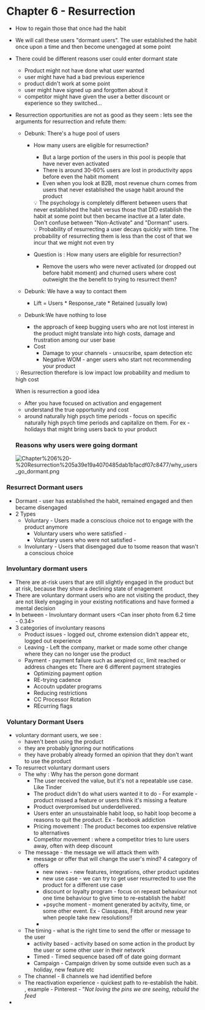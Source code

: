 # Chapter 6 - Resurrection

- How to regain those that once had the habit
- We will call these users "dormant users". The user established the habit once upon a time and then become unengaged at some point
- There could be different reasons user could enter dormant state
    - Product might not have done what user wanted
    - user might have had a bad previous experience
    - product didn't work at some point
    - user might have signed up and forgotten about it
    - competitor might have given the user a better discount or experience so they switched...
- Resurrection opportunities are not as good as they seem  : lets see the arguments for resurrection and refute them:
    - Debunk: There's a huge pool of users
        - How many users are eligible for resurrection?
            - But a large portion of the users in this pool is people that have never even activated
            - There is around 30-60% users are lost in productivity apps before even the habit moment
            - Even when you look at B2B, most revenue churn comes from users that never established the usage habit around the product
            
            <aside>
            💡 The psychology is completely different between users that never established the habit versus those that DID establish the habit at some point but then became inactive at a later date. Don't confuse between "Non-Activate" and "Dormant" users.
            
            </aside>
            
            <aside>
            💡 Probability of resurrecting a user decays quickly with time. The probability of resurrecting them is less than the cost of that we incur that we might not even try
            
            </aside>
            
        - Question is : How many users are eligible for resurrection?
            - Remove the users who were never activated (or dropped out before habit moment) and churned users where cost outweight the the benefit to trying to resurrect them?
            
    - Debunk: We have a way to contact them
        - Lift = Users * Response_rate * Retained (usually low)
    - Debunk:We have nothing to lose
        - the approach of keep bugging users who are not lost interest in the product might translate into high costs, damage and frustration among our user base
        - Cost
            - Damage to your channels - unsucsribe, spam detection etc
            - Negative WOM - anger users who start not recommending your product
    
    <aside>
    💡 Resurrection therefore is low impact low probability and medium to high cost
    
    </aside>
    
    When is resurrection a good idea
    
    - After you have focused on activation and engagement
    - understand the true opportunity and cost
    - around naturally high psych time periods - focus on specific naturally high psych time periods and capitalize on them. For ex - holidays that might bring users back to your product
    
    ### Reasons why users were going dormant
    
    ![Chapter%206%20-%20Resurrection%205a39e19a4070485dab1b1acdf07c8477/why_users_go_dormant.png](Chapter%206%20-%20Resurrection%205a39e19a4070485dab1b1acdf07c8477/why_users_go_dormant.png)
    

### Resurrect Dormant users

- Dormant - user has established the habit, remained engaged and then became disengaged
- 2 Types
    - Voluntary - Users made a conscious choice not to engage with the product anymore
        - Voluntary users who were satisfied -
        - Voluntary users who were not satisfied -
    - Involuntary - Users that disengaged due to tsome reason that wasn't a conscious choice

### Involuntary dormant users

- There are at-risk users that are still slightly engaged in the product but at risk, because they show a declining state of enagement
- There are voluntary dormant users who are not visiting the product, they are not likely engaging in your existing notifications and have formed a mental decision
- In between - Involuntary dormant users <Can inser photo from 6.2 time - 0.34>
- 3 categories of involuntary reasons
    - Product issues - logged out, chrome extension didn't appear etc, logged out experience
    - Leaving -  Left the company, market or made some other change where they can no longer use the product
    - Payment - payment failure such as aexpired cc, limit reached or address changes etc There are 6 different payment strategies
        - Optimizing payment option
        - RE-trying cadence
        - Accoutn updater programs
        - Reducing restrictions
        - CC Processor Rotation
        - REcurring flags

### Voluntary Dormant Users

- voluntary dormant users, we see :
    - haven't been using the product
    - they are probably ignoring our notifications
    - they have probably already formed an opinion that they don't want to use the product
- To resurrect voluntary dormant users
    - The why : Why has the person gone dormant
        - The user received the value, but it's not a repeatable use case. Like Tinder
        - The product didn't do what users wanted it to do  - For example - product missed a feature or users think it's missing a feature
        - Product overpromised but underdelivered.
        - Users enter an unsustainable habit loop, so habit loop become a reasons to quit the product. Ex - facebook addiction
        - Pricing movement : The product becomes too expensive relative to alternatives
        - Competitor movement : where a competitor tries to lure users away, often with deep discount
    - The message - the message we will attack them with
        - message or offer that will change the user's mind? 4 category of offers
            - new news - new features, integrations, other product updates
            - new use case - we can try to get user resurrected to use the product for a different use case
            - discount or loyalty program - focus on repeast behaviour not one time behaviour to give time to re-establish the habit!
            - +psyche moment - moment generated by acitvity, time, or some other event. Ex - Classpass, Fitbit around new year when people take new resolutions!!
            - 
    - The timing - what is the right time to send the offer or message to the user
        - activity based - activity based on some action in the product by the user or some other user in their network
        - Timed - Timed sequence based off of date going dormant
        - Campaign  - Campaign driven by some outside even such as a holiday, new feature etc
    - The channel - 8 channels we had identified before
    - The reactivation experience - quickest path to re-establish the habit. , example - Pinterest - "*Not loving the pins we are seeing, rebuild the feed*
-